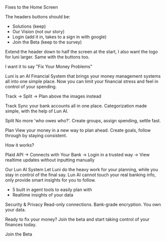 Fixes to the Home Screen

The headers buttons should be:
- Solutions (keep)
- Our Vision (not our story)
- Login (add it in, takes to a sign in with google)
- Join the Beta (keep to the survey)

Extend the header down to half the screen at the start, I also want the logo for luni larger. Same with the buttons too. 

I want it to say "Fix Your Money Problems"

Luni is an AI Financial System that  brings your money management systems all into one simple place. Now you can limit your financial stress and feel in control of your spending.

Track -> Split -> Plan
above the images instead

Track
Sync your bank accounts all in one place. Categorization made simple, with the help of Lun AI.

Split
No more 'who owes who?'. Create groups, assign spending, settle fast.

Plan
View your money in a new way to plan ahead. Create goals, follow through by staying consistent.

How it works?

Plaid API -> Connects with Your Bank -> Login in a trusted way -> View realtime updates without inputting manually

Our Lun AI System
Let Luni do the heavy work for your planning, while you stay in control of the final say. Lun AI cannot touch your real banking info, only provide smart insights for you to follow. 
- 5 built in agent tools to easily plan with
- Realtime insights of your data

Security & Privacy
Read-only connections. Bank-grade encryption. You own your data.

Ready to fix your money?
Join the beta and start taking control of your finances today.

Join the Beta


